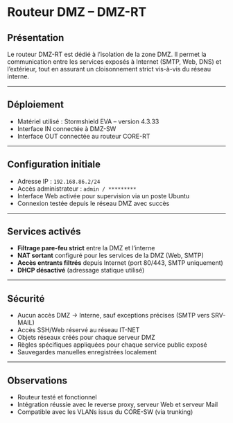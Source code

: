 # Routeur DMZ – DMZ-RT

## Présentation

Le routeur DMZ-RT est dédié à l’isolation de la zone DMZ. Il permet la communication entre les services exposés à Internet (SMTP, Web, DNS) et l’extérieur, tout en assurant un cloisonnement strict vis-à-vis du réseau interne.

---

## Déploiement

- Matériel utilisé : Stormshield EVA – version 4.3.33
- Interface IN connectée à DMZ-SW
- Interface OUT connectée au routeur CORE-RT

---

## Configuration initiale

- Adresse IP : `192.168.86.2/24`
- Accès administrateur : `admin / *********`
- Interface Web activée pour supervision via un poste Ubuntu
- Connexion testée depuis le réseau DMZ avec succès

---

## Services activés

- **Filtrage pare-feu strict** entre la DMZ et l’interne
- **NAT sortant** configuré pour les services de la DMZ (Web, SMTP)
- **Accès entrants filtrés** depuis Internet (port 80/443, SMTP uniquement)
- **DHCP désactivé** (adressage statique utilisé)

---

## Sécurité

- Aucun accès DMZ → Interne, sauf exceptions précises (SMTP vers SRV-MAIL)
- Accès SSH/Web réservé au réseau IT-NET
- Objets réseaux créés pour chaque serveur DMZ
- Règles spécifiques appliquées pour chaque service public exposé
- Sauvegardes manuelles enregistrées localement

---

## Observations

- Routeur testé et fonctionnel
- Intégration réussie avec le reverse proxy, serveur Web et serveur Mail
- Compatible avec les VLANs issus du CORE-SW (via trunking)
